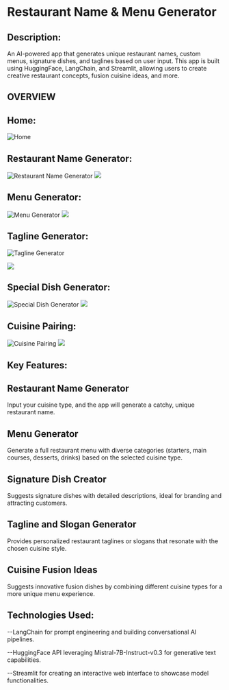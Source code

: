 # Restaurant Name & Menu Generator

## Description:
An AI-powered app that generates unique restaurant names, custom menus, signature dishes, and taglines based on user input. This app is built using HuggingFace, LangChain, and Streamlit, allowing users to create creative restaurant concepts, fusion cuisine ideas, and more.

## OVERVIEW
## Home:

![Home](https://github.com/Rachit2527/Restaurant---AI-Assistant/blob/main/Home.png?raw=true)

## Restaurant Name Generator:

![Restaurant Name Generator](https://github.com/Rachit2527/Financial-Assistant/blob/main/Screenshot%20(3017).png?raw=true)
![](https://github.com/Rachit2527/Financial-Assistant/blob/main/Screenshot%20(3017).png?raw=true)


## Menu Generator:

![Menu Generator](https://github.com/Rachit2527/Financial-Assistant/blob/main/Screenshot%20(3018).png?raw=true)
![](https://github.com/Rachit2527/Financial-Assistant/blob/main/Screenshot%20(3019).png?raw=true)

## Tagline Generator:

![Tagline Generator](https://github.com/Rachit2527/Financial-Assistant/blob/main/Screenshot%20(3020).png?raw=true)

![](https://github.com/Rachit2527/Financial-Assistant/blob/main/Screenshot%20(3021).png?raw=true)

## Special Dish Generator:
![Special Dish Generator](https://github.com/Rachit2527/Financial-Assistant/blob/main/Screenshot%20(3022).png?raw=true)
![](https://github.com/Rachit2527/Financial-Assistant/blob/main/Screenshot%20(3023).png?raw=true)


## Cuisine Pairing:
![Cuisine Pairing](https://github.com/Rachit2527/Financial-Assistant/blob/main/Screenshot%20(3025).png?raw=true)
![](https://github.com/Rachit2527/Financial-Assistant/blob/main/Screenshot%20(3026).png?raw=true)


## Key Features:

## Restaurant Name Generator

Input your cuisine type, and the app will generate a catchy, unique restaurant name.

## Menu Generator

Generate a full restaurant menu with diverse categories (starters, main courses, desserts, drinks) based on the selected cuisine type.

## Signature Dish Creator

Suggests signature dishes with detailed descriptions, ideal for branding and attracting customers.

## Tagline and Slogan Generator

Provides personalized restaurant taglines or slogans that resonate with the chosen cuisine style.

## Cuisine Fusion Ideas

Suggests innovative fusion dishes by combining different cuisine types for a more unique menu experience.


## Technologies Used:

--LangChain for prompt engineering and building conversational AI pipelines.

--HuggingFace API leveraging Mistral-7B-Instruct-v0.3 for generative text capabilities.

--Streamlit for creating an interactive web interface to showcase model functionalities.

